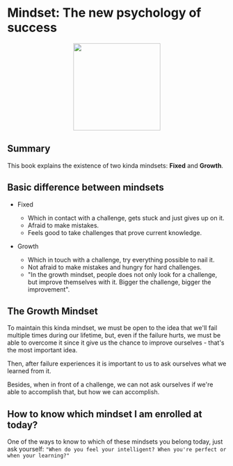 # Mindset: The new psychology of success

<p align="center">
	<img width="auto" height="200px" src="../../assets/book-covers/mindset-the-new-psychology-of-success.jpg"></img>
</p>

## Summary
This book explains the existence of two kinda mindsets: **Fixed** and **Growth**.

## Basic difference between mindsets
- Fixed
	- Which in contact with a challenge, gets stuck and just gives up on it.
	-	Afraid to make mistakes.
	- Feels good to take challenges that prove current knowledge.

- Growth
	-	Which in touch with a challenge, try everything possible to nail it.
	-	Not afraid to make mistakes and hungry for hard challenges.
	- "In the growth mindset, people does not only look for a challenge, but improve themselves with it. Bigger the challenge, bigger the improvement".

## The Growth Mindset

To maintain this kinda mindset, we must be open to the idea that we'll fail multiple times during our lifetime, but, even if the failure hurts, we must be able to overcome it since it give us the chance to improve ourselves - that's the most important idea.

Then, after failure experiences it is important to us to ask ourselves what we learned from it.

Besides, when in front of a challenge, we can not ask ourselves if we're able to accomplish that, but how we can accomplish.

## How to know which mindset I am enrolled at today?

One of the ways to know to which of these mindsets you belong today, just ask yourself: ```"When do you feel your intelligent? When you're perfect or when your learning?"```

